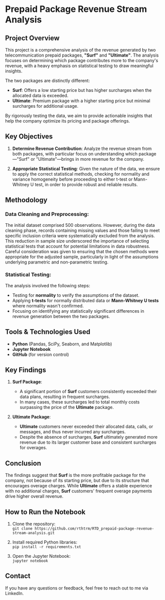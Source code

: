# Prepaid Package Revenue Stream Analysis

## Project Overview
This project is a comprehensive analysis of the revenue generated by two telecommunication prepaid packages, **"Surf"** and **"Ultimate"**. The analysis focuses on determining which package contributes more to the company's revenue, with a heavy emphasis on statistical testing to draw meaningful insights.

The two packages are distinctly different:
- **Surf**: Offers a low starting price but has higher surcharges when the allocated data is exceeded.
- **Ultimate**: Premium package with a higher starting price but minimal surcharges for additional usage.

By rigorously testing the data, we aim to provide actionable insights that help the company optimize its pricing and package offerings.

## Key Objectives
1. **Determine Revenue Contribution**: Analyze the revenue stream from both packages, with particular focus on understanding which package—"Surf" or "Ultimate"—brings in more revenue for the company.
   
2. **Appropriate Statistical Testing**: Given the nature of the data, we ensure to apply the correct statistical methods, checking for normality and variance homogeneity before proceeding to either t-test or Mann-Whitney U test, in order to provide robust and reliable results.

## Methodology

### Data Cleaning and Preprocessing:
The initial dataset comprised 500 observations. However, during the data cleaning phase, records containing missing values and those failing to meet specific inclusion criteria were systematically excluded from the analysis. This reduction in sample size underscored the importance of selecting statistical tests that account for potential limitations in data robustness. Careful consideration was given to ensuring that the chosen methods were appropriate for the adjusted sample, particularly in light of the assumptions underlying parametric and non-parametric testing.

### Statistical Testing:
The analysis involved the following steps:
- Testing for **normality** to verify the assumptions of the dataset.
- Applying **t-tests** for normally distributed data or **Mann-Whitney U tests** where normality wasn't confirmed.
- Focusing on identifying any statistically significant differences in revenue generation between the two packages.

## Tools & Technologies Used
- **Python** (Pandas, SciPy, Seaborn, and Matplotlib)
- **Jupyter Notebook**
- **GitHub** (for version control)

## Key Findings
1. **Surf Package**:
   - A significant portion of **Surf** customers consistently exceeded their data plans, resulting in frequent surcharges.
   - In many cases, these surcharges led to total monthly costs surpassing the price of the **Ultimate** package.

2. **Ultimate Package**:
   - **Ultimate** customers never exceeded their allocated data, calls, or messages, and thus never incurred any surcharges.
   - Despite the absence of surcharges, **Surf** ultimately generated more revenue due to its larger customer base and consistent surcharges for overages.

## Conclusion
The findings suggest that **Surf** is the more profitable package for the company, not because of its starting price, but due to its structure that encourages overage charges. While **Ultimate** offers a stable experience with no additional charges, **Surf** customers' frequent overage payments drive higher overall revenue.

## How to Run the Notebook
1. Clone the repository:  
   `git clone https://github.com/rthtrm/RTD_prepaid-package-revenue-stream-analysis.git`

2. Install required Python libraries:  
   `pip install -r requirements.txt`

3. Open the Jupyter Notebook:  
   `jupyter notebook`

## Contact
If you have any questions or feedback, feel free to reach out to me via LinkedIn.
